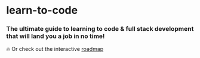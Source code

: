 # learn-to-code
 ### The ultimate guide to learning to code & full stack development that will land you a job in no time!

 🔥 Or check out the interactive [roadmap](https://www.roadmap.smoljames.com)
